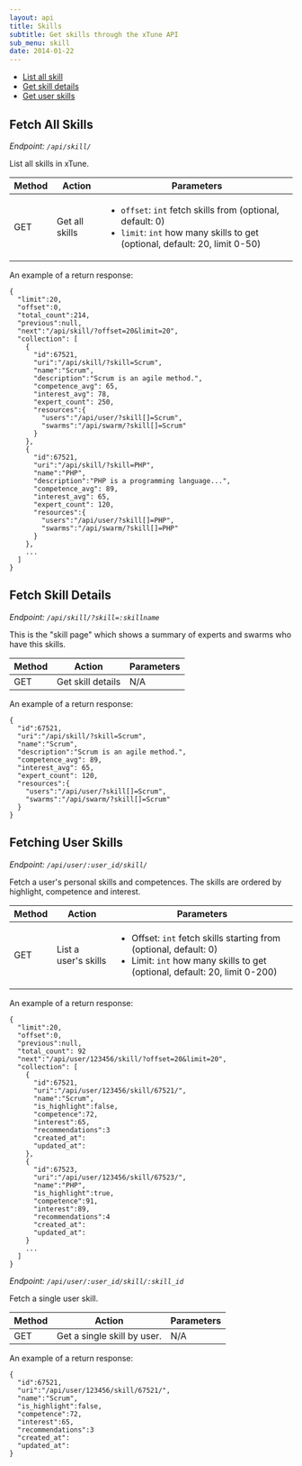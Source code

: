 ```yaml
---
layout: api
title: Skills
subtitle: Get skills through the xTune API
sub_menu: skill
date: 2014-01-22
---
```

<div class="pure-menu pure-menu-open pure-menu-horizontal">
    <ul>
        <li><a href="#all">List all skill</a></li>
        <li><a href="#details">Get skill details</a></li>
        <li><a href="#user">Get user skills</a></li>
    </ul>
</div>


<h2 id="all">Fetch All Skills</h2>

*Endpoint: `/api/skill/`*

List all skills in xTune. 

<table class="pure-table">
    <thead>
        <tr>
            <th>Method</th>
            <th>Action</th>
            <th>Parameters</th>
        </tr>
    </thead>
    <tbody>
        <tr>
            <td>GET</td>
            <td>Get all skills</td>
            <td>
              <ul>
                <li><code>offset</code>: <code>int</code> fetch skills from (optional, default: 0)</li>
                <li><code>limit</code>: <code>int</code> how many skills to get (optional, default: 20, limit 0-50)</li>
              </ul>
            </td>
        </tr>
    </tbody>
</table>

An example of a return response:

    {
      "limit":20,
      "offset":0,
      "total_count":214,
      "previous":null,
      "next":"/api/skill/?offset=20&limit=20",
      "collection": [
        {
          "id":67521,
          "uri":"/api/skill/?skill=Scrum",
          "name":"Scrum",
          "description":"Scrum is an agile method.",
          "competence_avg": 65,
          "interest_avg": 78,
          "expert_count": 250,
          "resources":{
            "users":"/api/user/?skill[]=Scrum",
            "swarms":"/api/swarm/?skill[]=Scrum"
          }
        },
        {
          "id":67521,
          "uri":"/api/skill/?skill=PHP",
          "name":"PHP",
          "description":"PHP is a programming language...",
          "competence_avg": 89,
          "interest_avg": 65,
          "expert_count": 120,
          "resources":{
            "users":"/api/user/?skill[]=PHP",
            "swarms":"/api/swarm/?skill[]=PHP"
          }
        },
        ...
      ]
    }

<h2 id="details">Fetch Skill Details</h2>

*Endpoint: `/api/skill/?skill=:skillname`*

This is the "skill page" which shows a summary of experts and swarms who have this skills. 

<table class="pure-table">
    <thead>
        <tr>
            <th>Method</th>
            <th>Action</th>
            <th>Parameters</th>
        </tr>
    </thead>
    <tbody>
        <tr>
            <td>GET</td>
            <td>Get skill details</td>
            <td>N/A</td>
        </tr>
    </tbody>
</table>

An example of a return response:

    {
      "id":67521,
      "uri":"/api/skill/?skill=Scrum",
      "name":"Scrum",
      "description":"Scrum is an agile method.",
      "competence_avg": 89,
      "interest_avg": 65,
      "expert_count": 120,
      "resources":{
        "users":"/api/user/?skill[]=Scrum",
        "swarms":"/api/swarm/?skill[]=Scrum"
      }
    }    



<h2 id="user">Fetching User Skills</h2>

*Endpoint: `/api/user/:user_id/skill/`*

Fetch a user's personal skills and competences. The skills are ordered by 
highlight, competence and interest.

<table class="pure-table">
    <thead>
        <tr>
            <th>Method</th>
            <th>Action</th>
            <th>Parameters</th>
        </tr>
    </thead>
    <tbody>
        <tr>
            <td>GET</td>
            <td>List a user's skills</td>
            <td>
              <ul>
                <li>Offset: <code>int</code> fetch skills starting from (optional, default: 0)</li>
                <li>Limit: <code>int</code> how many skills to get (optional, default: 20, limit 0-200)</li>
              </ul>
            </td>
        </tr>
    </tbody>
</table>

An example of a return response:

    {
      "limit":20,
      "offset":0,
      "previous":null,
      "total_count": 92
      "next":"/api/user/123456/skill/?offset=20&limit=20",
      "collection": [
        {
          "id":67521,
          "uri":"/api/user/123456/skill/67521/",
          "name":"Scrum",
          "is_highlight":false,
          "competence":72,
          "interest":65,
          "recommendations":3
          "created_at":
          "updated_at":
        },
        {
          "id":67523,
          "uri":"/api/user/123456/skill/67523/",
          "name":"PHP",
          "is_highlight":true,
          "competence":91,
          "interest":89,
          "recommendations":4
          "created_at":
          "updated_at":
        }
        ...
      ]
    }


*Endpoint: `/api/user/:user_id/skill/:skill_id`*

Fetch a single user skill.

<table class="pure-table">
    <thead>
        <tr>
            <th>Method</th>
            <th>Action</th>
            <th>Parameters</th>
        </tr>
    </thead>
    <tbody>
        <tr>
            <td>GET</td>
            <td>Get a single skill by user.</td>
            <td>
            N/A
            </td>
        </tr>
    </tbody>
</table>

An example of a return response:

    {
      "id":67521,
      "uri":"/api/user/123456/skill/67521/",
      "name":"Scrum",
      "is_highlight":false,
      "competence":72,
      "interest":65,
      "recommendations":3
      "created_at":
      "updated_at":
    }
